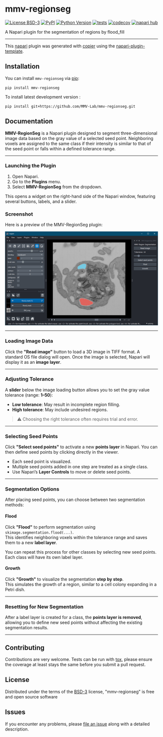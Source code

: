 # mmv-regionseg

[![License BSD-3](https://img.shields.io/pypi/l/mmv-regionseg.svg?color=green)](https://github.com/MMV-Lab/mmv-regionseg/raw/main/LICENSE)
[![PyPI](https://img.shields.io/pypi/v/mmv-regionseg.svg?color=green)](https://pypi.org/project/mmv-regionseg)
[![Python Version](https://img.shields.io/pypi/pyversions/mmv-regionseg.svg?color=green)](https://python.org)
[![tests](https://github.com/MMV-Lab/MMV-RegionSeg/workflows/tests/badge.svg)](https://github.com/MMV-Lab/MMV-RegionSeg/actions)
[![codecov](https://codecov.io/gh/MMV-Lab/mmv-regionseg/branch/main/graph/badge.svg)](https://codecov.io/gh/MMV-Lab/mmv-regionseg)
[![napari hub](https://img.shields.io/endpoint?url=https://api.napari-hub.org/shields/mmv-regionseg)](https://napari-hub.org/plugins/mmv-regionseg)

A Napari plugin for the segmentation of regions by flood_fill

----------------------------------

This [napari] plugin was generated with [copier] using the [napari-plugin-template].

<!--
Don't miss the full getting started guide to set up your new package:
https://github.com/napari/napari-plugin-template#getting-started

and review the napari docs for plugin developers:
https://napari.org/stable/plugins/index.html
-->

## Installation

You can install `mmv-regionseg` via [pip]:

    pip install mmv-regionseg



To install latest development version :

    pip install git+https://github.com/MMV-Lab/mmv-regionseg.git

## Documentation

**MMV-RegionSeg** is a Napari plugin designed to segment three-dimensional image data based on the gray value of a selected seed point. Neighboring voxels are assigned to the same class if their intensity is similar to that of the seed point or falls within a defined tolerance range.

---

### Launching the Plugin

1. Open Napari.
2. Go to the **Plugins** menu.
3. Select **MMV-RegionSeg** from the dropdown.

This opens a widget on the right-hand side of the Napari window, featuring several buttons, labels, and a slider.

### Screenshot

Here is a preview of the MMV-RegionSeg plugin:

![MMV-RegionSeg Plugin Screenshot](https://raw.githubusercontent.com/MMV-Lab/MMV-RegionSeg/main/docs/images/plugin_screenshot.png)

---

### Loading Image Data

Click the **"Read image"** button to load a 3D image in TIFF format. A standard OS file dialog will open. Once the image is selected, Napari will display it as an **image layer**.

---

### Adjusting Tolerance

A **slider** below the image loading button allows you to set the gray value tolerance (range: **1–50**):

- **Low tolerance**: May result in incomplete region filling.
- **High tolerance**: May include undesired regions.

> ⚠️ Choosing the right tolerance often requires trial and error.

---

### Selecting Seed Points

Click **"Select seed points"** to activate a new **points layer** in Napari. You can then define seed points by clicking directly in the viewer.

- Each seed point is visualized.
- Multiple seed points added in one step are treated as a single class.
- Use Napari’s **Layer Controls** to move or delete seed points.

---

### Segmentation Options

After placing seed points, you can choose between two segmentation methods:

#### Flood

Click **"Flood"** to perform segmentation using  
`skimage.segmentation.flood(...)`.  
This identifies neighboring voxels within the tolerance range and saves them to a new **label layer**.

You can repeat this process for other classes by selecting new seed points. Each class will have its own label layer.

#### Growth

Click **"Growth"** to visualize the segmentation **step by step**.  
This simulates the growth of a region, similar to a cell colony expanding in a Petri dish.

---

### Resetting for New Segmentation

After a label layer is created for a class, the **points layer is removed**, allowing you to define new seed points without affecting the existing segmentation results.

---

## Contributing

Contributions are very welcome. Tests can be run with [tox], please ensure
the coverage at least stays the same before you submit a pull request.

## License

Distributed under the terms of the [BSD-3] license,
"mmv-regionseg" is free and open source software

## Issues

If you encounter any problems, please [file an issue] along with a detailed description.

[napari]: https://github.com/napari/napari
[copier]: https://copier.readthedocs.io/en/stable/
[@napari]: https://github.com/napari
[MIT]: http://opensource.org/licenses/MIT
[BSD-3]: http://opensource.org/licenses/BSD-3-Clause
[GNU GPL v3.0]: http://www.gnu.org/licenses/gpl-3.0.txt
[GNU LGPL v3.0]: http://www.gnu.org/licenses/lgpl-3.0.txt
[Apache Software License 2.0]: http://www.apache.org/licenses/LICENSE-2.0
[Mozilla Public License 2.0]: https://www.mozilla.org/media/MPL/2.0/index.txt
[napari-plugin-template]: https://github.com/napari/napari-plugin-template

[file an issue]: https://github.com/MMV-Lab/mmv-regionseg/issues

[napari]: https://github.com/napari/napari
[tox]: https://tox.readthedocs.io/en/latest/
[pip]: https://pypi.org/project/pip/
[PyPI]: https://pypi.org/
